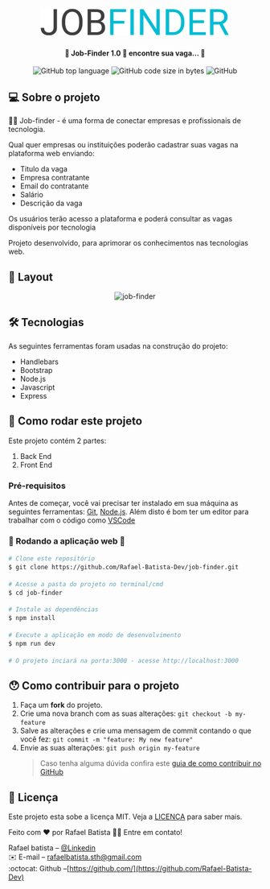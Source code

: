 <h1 align="center">
    <img alt="job-finder" title="#job-finder" src="https://github.com/Rafael-Batista-Dev/job-finder/blob/master/assets/job-finder.png" />
</h1>

<h4 align="center"> 
	👔 Job-Finder 1.0 🚀 encontre sua vaga... 👔
</h4>

<p align="center">
  <img alt="GitHub top language" src="https://img.shields.io/github/languages/top/Rafael-Batista-Dev/job-finder">

  <img alt="GitHub code size in bytes" src="https://img.shields.io/github/languages/code-size/Rafael-Batista-Dev/job-finder">

  <img alt="GitHub" src="https://img.shields.io/github/license/Rafael-Batista-Dev/job-finder">
</p>

## 💻 Sobre o projeto

👨‍💻 Job-finder - é uma forma de conectar empresas e profissionais de tecnologia.

Qual quer empresas ou instituições poderão cadastrar suas vagas na plataforma web enviando:

- Titulo da vaga
- Empresa contratante
- Email do contratante
- Salário
- Descrição da vaga

Os usuários terão acesso a plataforma e poderá consultar as vagas disponíveis por tecnologia

Projeto desenvolvido, para aprimorar os conhecimentos nas tecnologias web.

## 🎨 Layout

<p align="center" width= '90%'>
<img alt="job-finder" title="#job-finder" src="https://github.com/Rafael-Batista-Dev/job-finder/blob/master/assets/job-finder.gif" />
</p>

## 🛠 Tecnologias

As seguintes ferramentas foram usadas na construção do projeto:

- Handlebars
- Bootstrap
- Node.js
- Javascript
- Express
## 🚀 Como rodar este projeto

Este projeto contém 2 partes:

1. Back End
2. Front End

### Pré-requisitos

Antes de começar, você vai precisar ter instalado em sua máquina as seguintes ferramentas:
[Git](https://git-scm.com), [Node.js][nodejs].
Além disto é bom ter um editor para trabalhar com o código como [VSCode][vscode]

### 🧭 Rodando a aplicação web 🎲

```bash
# Clone este repositório
$ git clone https://github.com/Rafael-Batista-Dev/job-finder.git

# Acesse a pasta do projeto no terminal/cmd
$ cd job-finder

# Instale as dependências
$ npm install

# Execute a aplicação em modo de desenvolvimento
$ npm run dev

# O projeto inciará na porta:3000 - acesse http://localhost:3000
```

## 😯 Como contribuir para o projeto

1. Faça um **fork** do projeto.
2. Crie uma nova branch com as suas alterações: `git checkout -b my-feature`
3. Salve as alterações e crie uma mensagem de commit contando o que você fez: `git commit -m "feature: My new feature"`
4. Envie as suas alterações: `git push origin my-feature`
   > Caso tenha alguma dúvida confira este [guia de como contribuir no GitHub](https://github.com/firstcontributions/first-contributions)

## 📝 Licença

Este projeto esta sobe a licença MIT. Veja a [LICENÇA](license) para saber mais.

Feito com ❤️ por Rafael Batista 👋🏽 Entre em contato!

<p align="center">

Rafael batista – [@Linkedin](https://www.linkedin.com/in/rafael-batista-dev/)
<br/>
✉️ E-mail – rafaelbatista.sth@gmail.com
<br/>
:octocat: Github –[https://github.com/](https://github.com/Rafael-Batista-Dev)

</p>

[nodejs]: https://nodejs.org/
[javascript]: https://www.javascriptlang.org/
[express]: https://express.github.io/
[yarn]: https://yarnpkg.com/
[vscode]: https://code.visualstudio.com/
[vceditconfig]: https://marketplace.visualstudio.com/items?itemName=EditorConfig.EditorConfig
[license]: https://opensource.org/licenses/MIT
[vceslint]: https://marketplace.visualstudio.com/items?itemName=dbaeumer.vscode-eslint
[prettier]: https://marketplace.visualstudio.com/items?itemName=esbenp.prettier-vscode
